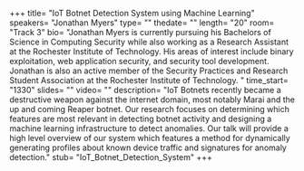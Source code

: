 +++
title= "IoT Botnet Detection System using Machine Learning"
speakers= "Jonathan Myers"
type= ""
thedate= ""
length= "20"
room= "Track 3"
bio= "Jonathan Myers is currently pursuing his Bachelors of Science in Computing Security while also working as a Research Assistant at the Rochester Institute of Technology.  His areas of interest include binary exploitation, web application security, and security tool development.  Jonathan is also an active member of the Security Practices and Research Student Association at the Rochester Institute of Technology.   "
time_start= "1330"
slides= ""
video= ""
description= "IoT Botnets recently became a destructive weapon against the internet domain, most notably Marai and the up and coming Reaper botnet.  Our research focuses on determining which features are most relevant in detecting botnet activity and designing a machine learning infrastructure to detect anomalies.  Our talk will provide a high level overview of our system which features a method for dynamically generating profiles about known device traffic and signatures for anomaly detection."
stub= "IoT_Botnet_Detection_System"
+++